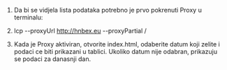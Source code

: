 1. Da bi se vidjela lista podataka potrebno je prvo pokrenuti Proxy u terminalu: 

3. lcp --proxyUrl http://hnbex.eu --proxyPartial /

2. Kada je Proxy aktiviran, otvorite index.html, odaberite datum koji zelite i podaci ce biti prikazani u tablici. Ukoliko datum nije odabran, prikazuju se podaci za danasnji dan.
